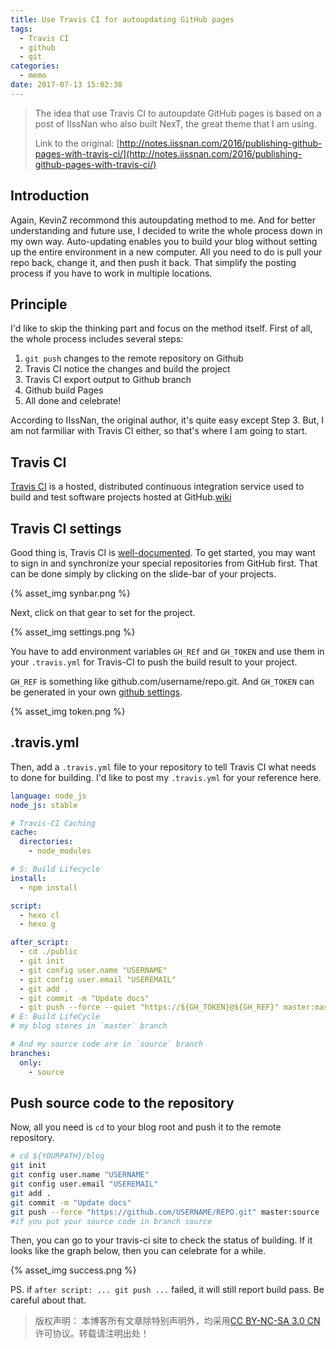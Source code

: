 ```yaml
---
title: Use Travis CI for autoupdating GitHub pages
tags:
  - Travis CI
  - github
  - git
categories:
  - memo
date: 2017-07-13 15:02:38
---
```



>The idea that use Travis CI to autoupdate GitHub pages is based on a post of IIssNan who also built NexT, the great theme that I am using. 
>
>Link to the original: [http://notes.iissnan.com/2016/publishing-github-pages-with-travis-ci/](http://notes.iissnan.com/2016/publishing-github-pages-with-travis-ci/)

## Introduction
Again, KevinZ recommond this autoupdating method to me. And for better understanding and future use, I decided to write the whole process down in my own way.
Auto-updating enables you to build your blog without setting up the entire environment in a new computer. All you need to do is pull your repo back, change it, and then push it back. That simplify the posting process if you have to work in multiple locations. 
<!-- more -->

## Principle
I'd like to skip the thinking part and focus on the method itself.
First of all, the whole process includes several steps:

1. `git push` changes to the remote repository on Github
2. Travis CI notice the changes and build the project
3. Travis CI export output to Github branch
4. Github build Pages
5. All done and celebrate!

According to IIssNan, the original author, it's quite easy except Step 3.
But, I am not farmiliar with Travis CI either, so that's where I am going to start.

## Travis CI
[Travis CI](https://travis-ci.org) is a hosted, distributed continuous integration service used to build and test software projects hosted at GitHub.[wiki](https://en.wikipedia.org/wiki/Travis_CI)

## Travis CI settings

Good thing is, Travis CI is [well-documented](https://docs.travis-ci.com/user/getting-started "Getting started"). To get started, you may want to sign in and synchronize your special repositories from GitHub first. That can be done simply by clicking on the slide-bar of your projects.

{% asset_img synbar.png %}

Next, click on that gear to set for the project. 

{% asset_img settings.png %}

You have to add environment variables `GH_REf` and `GH_TOKEN` and use them in your `.travis.yml` for Travis-CI to push the build result to your project. 

`GH_REF` is something like github.com/username/repo.git.
And `GH_TOKEN` can be generated in your own [github settings](https://github.com/settings/tokens). 

{% asset_img token.png %}

## .travis.yml

Then, add a `.travis.yml` file to your repository to tell Travis CI what needs to done for building. I'd like to post my `.travis.yml` for your reference here.

```yaml
language: node_js
node_js: stable

# Travis-CI Caching
cache:
  directories:
    - node_modules

# S: Build Lifecycle
install:
  - npm install

script:
  - hexo cl
  - hexo g

after_script:
  - cd ./public
  - git init
  - git config user.name "USERNAME"
  - git config user.email "USEREMAIL"
  - git add .
  - git commit -m "Update docs"
  - git push --force --quiet "https://${GH_TOKEN}@${GH_REF}" master:master
# E: Build LifeCycle
# my blog stores in `master` branch

# And my source code are in `source` branch
branches:
  only:
    - source 
```

## Push source code to the repository
Now, all you need is `cd` to your blog root and push it to the remote repository. 
```bash
# cd ${YOURPATH}/blog
git init
git config user.name "USERNAME"
git config user.email "USEREMAIL"
git add .
git commit -m "Update docs"
git push --force "https://github.com/USERNAME/REPO.git" master:source 
#if you put your source code in branch source
```

Then, you can go to your travis-ci site to check the status of building. If it looks like the graph below, then you can celebrate for a while.

{% asset_img success.png %}

PS. if `after script: ... git push ...` failed, it will still report build pass. Be careful about that.

>版权声明： 本博客所有文章除特别声明外，均采用[CC BY-NC-SA 3.0 CN](https://creativecommons.org/licenses/by-nc-sa/3.0/cn/deed.zh)许可协议。转载请注明出处！
